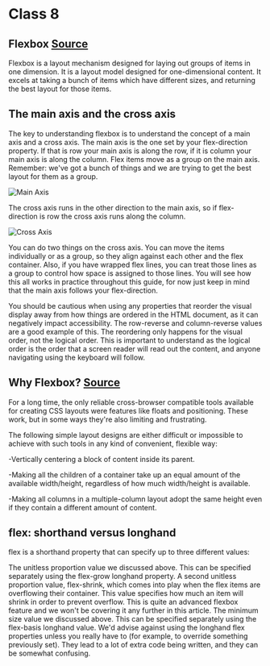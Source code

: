 # Class 8

## Flexbox [Source](https://web.dev/learn/css/flexbox/#what-can-you-do-with-a-flex-layout)

Flexbox is a layout mechanism designed for laying out groups of items in one dimension. It is a layout model designed for one-dimensional content. It excels at taking a bunch of items which have different sizes, and returning the best layout for those items.

## The main axis and the cross axis #

The key to understanding flexbox is to understand the concept of a main axis and a cross axis. The main axis is the one set by your flex-direction property. If that is row your main axis is along the row, if it is column your main axis is along the column.
Flex items move as a group on the main axis. Remember: we've got a bunch of things and we are trying to get the best layout for them as a group.

![Main Axis](https://user-images.githubusercontent.com/120413183/216205633-5bee7596-d9f1-41f4-9a1f-fe827d4595dd.png)

The cross axis runs in the other direction to the main axis, so if flex-direction is row the cross axis runs along the column.

![Cross Axis](https://user-images.githubusercontent.com/120413183/216205661-88c226b9-0e33-47d8-bdb6-78ec529f9c01.png)

You can do two things on the cross axis. You can move the items individually or as a group, so they align against each other and the flex container. Also, if you have wrapped flex lines, you can treat those lines as a group to control how space is assigned to those lines. You will see how this all works in practice throughout this guide, for now just keep in mind that the main axis follows your flex-direction.

You should be cautious when using any properties that reorder the visual display away from how things are ordered in the HTML document, as it can negatively impact accessibility. The row-reverse and column-reverse values are a good example of this. The reordering only happens for the visual order, not the logical order. This is important to understand as the logical order is the order that a screen reader will read out the content, and anyone navigating using the keyboard will follow.

## Why Flexbox? [Source](https://developer.mozilla.org/en-US/docs/Learn/CSS/CSS_layout/Flexbox)

For a long time, the only reliable cross-browser compatible tools available for creating CSS layouts were features like floats and positioning. These work, but in some ways they're also limiting and frustrating.

The following simple layout designs are either difficult or impossible to achieve with such tools in any kind of convenient, flexible way:

-Vertically centering a block of content inside its parent.

-Making all the children of a container take up an equal amount of the available width/height, regardless of how much width/height is available.

-Making all columns in a multiple-column layout adopt the same height even if they contain a different amount of content.

## flex: shorthand versus longhand

flex is a shorthand property that can specify up to three different values:

The unitless proportion value we discussed above. This can be specified separately using the flex-grow longhand property.
A second unitless proportion value, flex-shrink, which comes into play when the flex items are overflowing their container. This value specifies how much an item will shrink in order to prevent overflow. This is quite an advanced flexbox feature and we won't be covering it any further in this article.
The minimum size value we discussed above. This can be specified separately using the flex-basis longhand value.
We'd advise against using the longhand flex properties unless you really have to (for example, to override something previously set). They lead to a lot of extra code being written, and they can be somewhat confusing.
